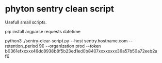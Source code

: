 # phyton sentry clean script
Usefull small scripts. 

pip install argparse requests datetime


python3 ./sentry-clear-script.py --host sentry.hostname.com --retention_period 90 --organization prod --token b0361efxxxxx46dc8938b8f5b23ed1ed0b8407xxxxxxxx36a57b50a72eeb2af6
